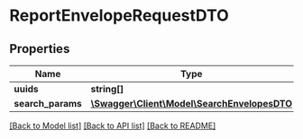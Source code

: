 # ReportEnvelopeRequestDTO

## Properties
Name | Type | Description | Notes
------------ | ------------- | ------------- | -------------
**uuids** | **string[]** |  | [optional] 
**search_params** | [**\Swagger\Client\Model\SearchEnvelopesDTO**](SearchEnvelopesDTO.md) |  | [optional] 

[[Back to Model list]](../../README.md#documentation-for-models) [[Back to API list]](../../README.md#documentation-for-api-endpoints) [[Back to README]](../../README.md)

